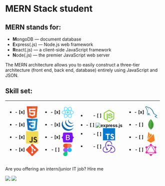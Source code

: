 <h1>MERN Stack student</h1>
<h2>MERN stands for:</h2>
<ul>
 <li><strong>M</strong>ongoDB — document database</li>
 <li><strong>E</strong>xpress(.js) — Node.js web framework</li>
 <li><strong>R</strong>eact(.js) — a client-side JavaScript framework</li>
 <li><strong>N</strong>ode(.js) — the premier JavaScript web server</li>
</ul>
<p>The MERN architecture allows you to easily construct a three-tier architecture (front end, back end, database) entirely using JavaScript and JSON.</p>
<div>
<!--<img height="180em"  src="https://github-readme-stats.vercel.app/api?username=rodrigozegobia&theme=react&hide=c">
<img height="180em"  src="https://github-readme-stats.vercel.app/api/top-langs/?username=rodrigozegobia&theme=react&hide=c">-->
<h2>Skill set:</h2>
<table>
<thead>
<tr>
<th>
<ul>
<li> - [x] <img align="center" alt="HTML" height="40" width="40" src="https://raw.githubusercontent.com/devicons/devicon/master/icons/html5/html5-original.svg"></li>
<li> - [x] <img align="center" alt="CSS" height="40" width="40" src="https://raw.githubusercontent.com/devicons/devicon/master/icons/css3/css3-original.svg"></li>
<li> - [x] <img align="center" alt="javascript" height="40" width="40" src="https://raw.githubusercontent.com/devicons/devicon/master/icons/javascript/javascript-original.svg"></li>
<li> - [x] <img align="center" alt="git" height="40" width="40" src="https://raw.githubusercontent.com/devicons/devicon/1119b9f84c0290e0f0b38982099a2bd027a48bf1/icons/git/git-original.svg"></li>
 </ul>
</th>
 <th>
<ul>
 <li> - [x] <img align="center" alt="react" height="40" width="40" src="https://raw.githubusercontent.com/devicons/devicon/master/icons/react/react-original.svg"></li>
<li> - [x] <img align="center" alt="jquery" height="40" width="40" src="https://raw.githubusercontent.com/devicons/devicon/1119b9f84c0290e0f0b38982099a2bd027a48bf1/icons/jquery/jquery-original.svg"></li>
<li> - [x] <img align="center" alt="bootstrap" height="40" width="40" src="https://raw.githubusercontent.com/devicons/devicon/1119b9f84c0290e0f0b38982099a2bd027a48bf1/icons/bootstrap/bootstrap-original.svg"></li>
<li> - [ ] <img align="center" alt="figma" height="40" width="40" src="https://raw.githubusercontent.com/devicons/devicon/1119b9f84c0290e0f0b38982099a2bd027a48bf1/icons/figma/figma-original.svg"></li>
 </ul>
</th>
<th>
<ul>
<li> - [ ] <img align="center" alt="node.js" height="40" width="40" src="https://raw.githubusercontent.com/devicons/devicon/1119b9f84c0290e0f0b38982099a2bd027a48bf1/icons/nodejs/nodejs-original.svg"></li>
<li> - [ ] <img align="center" alt="express.js" height="40" width="40" src="https://camo.githubusercontent.com/1832c112a84c968134e982cb31d779a27c1923f65077b4f5368782e26de8c4e7/68747470733a2f2f69636f6e67722e616d2f64657669636f6e2f657870726573732d6f726967696e616c2e7376673f73697a653d31323826636f6c6f723d383363643239"></li>
<li> - [ ] <img align="center" alt="typescript" height="40" width="40" src="https://raw.githubusercontent.com/devicons/devicon/1119b9f84c0290e0f0b38982099a2bd027a48bf1/icons/typescript/typescript-original.svg"></li>
 <li> - [ ] <img align="center" alt="redux" height="40" width="40" src="https://raw.githubusercontent.com/devicons/devicon/1119b9f84c0290e0f0b38982099a2bd027a48bf1/icons/redux/redux-original.svg"></li>
 </ul>
</th>
<th>
<ul>
 <li> - [x] <img align="center" alt="mysql" height="40" width="40" src="https://raw.githubusercontent.com/devicons/devicon/1119b9f84c0290e0f0b38982099a2bd027a48bf1/icons/mysql/mysql-original.svg"></li>
<li> - [ ] <img align="center" alt="mongoDB" height="40" width="40" src="https://raw.githubusercontent.com/devicons/devicon/1119b9f84c0290e0f0b38982099a2bd027a48bf1/icons/mongodb/mongodb-original.svg"></li>
<li> - [ ] <img align="center" alt="firebase" height="40" width="40" src="https://raw.githubusercontent.com/devicons/devicon/1119b9f84c0290e0f0b38982099a2bd027a48bf1/icons/firebase/firebase-plain.svg"></li>
<li> - [ ] <img align="center" alt="graphql" height="40" width="40" src="https://raw.githubusercontent.com/devicons/devicon/1119b9f84c0290e0f0b38982099a2bd027a48bf1/icons/graphql/graphql-plain.svg"></li>
 </ul>
</th>
</thead>
</table>
<div>
 <p>Are you offering an intern/junior IT job? Hire me</p>
<a href="https://www.linkedin.com/in/rodrigozegobia" rel="nofollow"><img src="https://camo.githubusercontent.com/c00f87aeebbec37f3ee0857cc4c20b21fefde8a96caf4744383ebfe44a47fe3f/68747470733a2f2f696d672e736869656c64732e696f2f62616467652f2d4c696e6b6564496e2d2532333030373742353f7374796c653d666f722d7468652d6261646765266c6f676f3d6c696e6b6564696e266c6f676f436f6c6f723d7768697465" data-canonical-src="https://img.shields.io/badge/-LinkedIn-%230077B5?style=for-the-badge&amp;logo=linkedin&amp;logoColor=white" style="max-width: 100%;"></a>
<a href="mailto:rodrigozegobia@gmail.com"><img src="https://camo.githubusercontent.com/927d6b3961fa048ff7303daf291cb5869dfa25018997cf8c1373c2f6a85b1458/68747470733a2f2f696d672e736869656c64732e696f2f62616467652f2d476d61696c2d2532333333333f7374796c653d666f722d7468652d6261646765266c6f676f3d676d61696c266c6f676f436f6c6f723d7768697465" data-canonical-src="https://img.shields.io/badge/-Gmail-%23333?style=for-the-badge&amp;logo=gmail&amp;logoColor=white" style="max-width: 100%;"></a>
</div>
</div>
